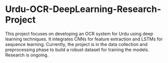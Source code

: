 # Urdu-OCR-DeepLearning-Research-Project
This project focuses on developing an OCR system for Urdu using deep learning techniques. It integrates CNNs for feature extraction and LSTMs for sequence learning. Currently, the project is in the data collection and preprocessing phase to build a robust dataset for training the models. Research is ongoing.
